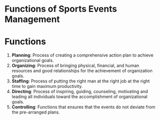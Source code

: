 # Functions of Sports Events Management 

# Functions 

1. **Planning**: Process of creating a comprehensive action plan to achieve organizational goals. 
2. **Organizing**: Process of bringing physical, financial, and human resources and good relationships for the achievement of organization goals. 
3. **Staffing**: Process of putting the right man at the right job at the right time to gain maximum productivity.
4. **Directing**: Process of inspiring, guiding, counseling, motivating and leading all individuals toward the accomplishment of organizational goals.
5. **Controlling**: Functions that ensures that the events do not deviate from the pre-arranged plans. 